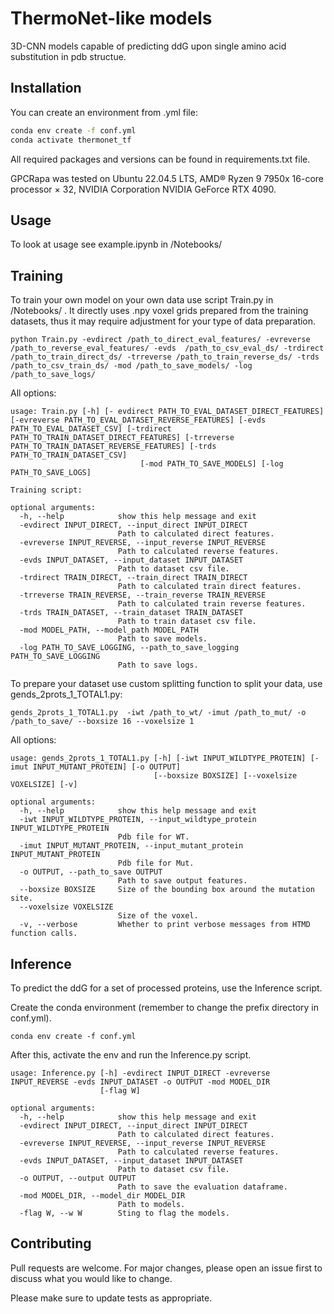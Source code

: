 # ThermoNet-like models
3D-CNN models capable of predicting ddG upon single amino acid substitution in pdb structue.

## Installation

You can create an environment from .yml file:

```bash
conda env create -f conf.yml
conda activate thermonet_tf
```

All required packages and versions can be found in requirements.txt file.

GPCRapa was tested on Ubuntu 22.04.5 LTS, AMD® Ryzen 9 7950x 16-core processor × 32, NVIDIA Corporation NVIDIA GeForce RTX 4090.

## Usage

To look at usage see example.ipynb in /Notebooks/

## Training

To train your own model on your own data use script Train.py in /Notebooks/ . It directly uses .npy voxel grids prepared from the training datasets, thus it may require adjustment for your type of data preparation.
```
python Train.py -evdirect /path_to_direct_eval_features/ -evreverse  /path_to_reverse_eval_features/ -evds  /path_to_csv_eval_ds/ -trdirect /path_to_train_direct_ds/ -trreverse /path_to_train_reverse_ds/ -trds /path_to_csv_train_ds/ -mod /path_to_save_models/ -log /path_to_save_logs/
```
All options:

```
usage: Train.py [-h] [- evdirect PATH_TO_EVAL_DATASET_DIRECT_FEATURES] [-evreverse PATH_TO_EVAL_DATASET_REVERSE_FEATURES] [-evds PATH_TO_EVAL_DATASET_CSV] [-trdirect PATH_TO_TRAIN_DATASET_DIRECT_FEATURES] [-trreverse PATH_TO_TRAIN_DATASET_REVERSE_FEATURES] [-trds PATH_TO_TRAIN_DATASET_CSV]
                             [-mod PATH_TO_SAVE_MODELS] [-log PATH_TO_SAVE_LOGS]

Training script:

optional arguments:
  -h, --help            show this help message and exit
  -evdirect INPUT_DIRECT, --input_direct INPUT_DIRECT
                        Path to calculated direct features.
  -evreverse INPUT_REVERSE, --input_reverse INPUT_REVERSE
                        Path to calculated reverse features.
  -evds INPUT_DATASET, --input_dataset INPUT_DATASET
                        Path to dataset csv file.
  -trdirect TRAIN_DIRECT, --train_direct TRAIN_DIRECT
                        Path to calculated train direct features.
  -trreverse TRAIN_REVERSE, --train_reverse TRAIN_REVERSE
                        Path to calculated train reverse features.
  -trds TRAIN_DATASET, --train_dataset TRAIN_DATASET
                        Path to train dataset csv file.
  -mod MODEL_PATH, --model_path MODEL_PATH
                        Path to save models.
  -log PATH_TO_SAVE_LOGGING, --path_to_save_logging PATH_TO_SAVE_LOGGING
                        Path to save logs.
```

To prepare your dataset
use custom splitting function to split your data, use gends_2prots_1_TOTAL1.py:
```
gends_2prots_1_TOTAL1.py  -iwt /path_to_wt/ -imut /path_to_mut/ -o /path_to_save/ --boxsize 16 --voxelsize 1
```
All options:
```
usage: gends_2prots_1_TOTAL1.py [-h] [-iwt INPUT_WILDTYPE_PROTEIN] [-imut INPUT_MUTANT_PROTEIN] [-o OUTPUT]
                                [--boxsize BOXSIZE] [--voxelsize VOXELSIZE] [-v]

optional arguments:
  -h, --help            show this help message and exit
  -iwt INPUT_WILDTYPE_PROTEIN, --input_wildtype_protein INPUT_WILDTYPE_PROTEIN
                        Pdb file for WT.
  -imut INPUT_MUTANT_PROTEIN, --input_mutant_protein INPUT_MUTANT_PROTEIN
                        Pdb file for Mut.
  -o OUTPUT, --path_to_save OUTPUT
                        Path to save output features.
  --boxsize BOXSIZE     Size of the bounding box around the mutation site.
  --voxelsize VOXELSIZE
                        Size of the voxel.
  -v, --verbose         Whether to print verbose messages from HTMD function calls.
```



## Inference

To predict the ddG for a set of processed proteins, use the Inference script.

Create the conda environment (remember to change the prefix directory in conf.yml). 
```
conda env create -f conf.yml
```

After this, activate the env and run the Inference.py script.
```
usage: Inference.py [-h] -evdirect INPUT_DIRECT -evreverse INPUT_REVERSE -evds INPUT_DATASET -o OUTPUT -mod MODEL_DIR
                    [-flag W]

optional arguments:
  -h, --help            show this help message and exit
  -evdirect INPUT_DIRECT, --input_direct INPUT_DIRECT
                        Path to calculated direct features.
  -evreverse INPUT_REVERSE, --input_reverse INPUT_REVERSE
                        Path to calculated reverse features.
  -evds INPUT_DATASET, --input_dataset INPUT_DATASET
                        Path to dataset csv file.
  -o OUTPUT, --output OUTPUT
                        Path to save the evaluation dataframe.
  -mod MODEL_DIR, --model_dir MODEL_DIR
                        Path to models.
  -flag W, --w W        Sting to flag the models.

```


## Contributing
Pull requests are welcome. For major changes, please open an issue first to discuss what you would like to change.

Please make sure to update tests as appropriate.
